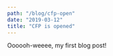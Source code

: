 ```yaml
---
path: "/blog/cfp-open"
date: "2019-03-12"
title: "CFP is opened"
---
```


Oooooh-weeee, my first blog post!
